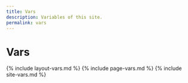 ```yaml
---
title: Vars
description: Variables of this site.
permalink: vars
---
```


# Vars

{% include layout-vars.md %}
{% include page-vars.md %}
{% include site-vars.md %}
